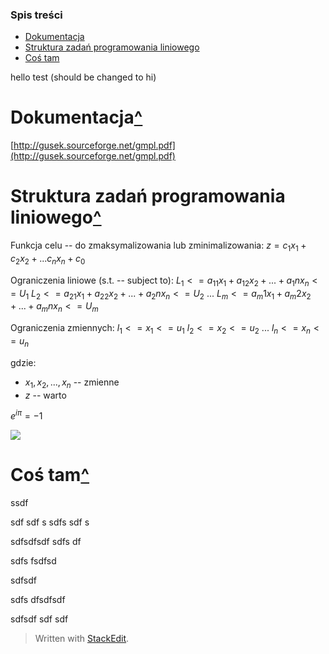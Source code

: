 ### Spis treści
* [Dokumentacja](#Dokumentacja)
* [Struktura zadań programowania liniowego](#Struktura-zadań-programowania-liniowego)
* [Coś tam](#Coś-tam)

hello test (should be changed to hi)

# Dokumentacja[^](#Spis-treści)

[http://gusek.sourceforge.net/gmpl.pdf](http://gusek.sourceforge.net/gmpl.pdf)

# Struktura zadań programowania liniowego[^](#Spis-treści)

Funkcja celu -- do zmaksymalizowania lub zminimalizowania:
$z = c_1 x_1 + c_2 x_2 + ... c_n x_n + c_0$
 
Ograniczenia liniowe (s.t. -- subject to):
$L_1 <= a_11 x_1 + a_12 x_2 + ... + a_1n x_n <= U_1$
$L_2 <= a_21 x_1 + a_22 x_2 + ... + a_2n x_n <= U_2$
$...$
$L_m <= a_m1 x_1 + a_m2 x_2 + ... + a_mn x_n <= U_m$  

Ograniczenia zmiennych:
$l_1 <= x_1 <= u_1$
$l_2 <= x_2 <= u_2$
$...$
$l_n <= x_n <= u_n$

gdzie:
-   $x_1, x_2, ..., x_n$ -- zmienne    
-   $z$ -- warto

$e^{i \pi} = -1$


<img src="https://render.githubusercontent.com/render/math?math=e^{i \pi} = -1">


# Coś tam[^](#Spis-treści)

ssdf

sdf
sdf
s
sdfs
sdf
s

sdfsdfsdf
sdfs
df


sdfs
fsdfsd


sdfsdf

sdfs
dfsdfsdf

sdfsdf
sdf
sdf


> Written with [StackEdit](https://stackedit.io/).

